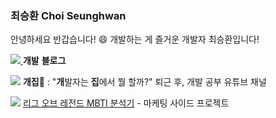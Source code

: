 ### 최승환 Choi Seunghwan

안녕하세요 반갑습니다! 😄 
개발하는 게 즐거운 개발자 최승환입니다!





<a href="https://hwan-chorong.notion.site/26347e6c8d0e48dc9d5291f4e393407b"><img src="https://img.shields.io/badge/DevBlog-000000?logo=Notion&logoColor=white">&nbsp;</a>**개발** **블로그**

<a href="https://www.youtube.com/channel/UCQ_r1-C9izwMI4cs56y4u1w"><img src="https://img.shields.io/badge/Youtube-FF0000?logo=Youtube&logoColor=white"></a> **개집🐶** : "**개**발자는 **집**에서 뭘 할까?" 퇴근 후, 개발 공부 유튜브 채널

<a href="https://www.youtube.com/channel/UCQ_r1-C9izwMI4cs56y4u1w"><img src="https://img.shields.io/badge/LoL--MBTI-7b6add?&logoColor=white"></a> [리그 오브 레전드 MBTI 분석기](http://lolmbti.chorong.ch/) - 마케팅 사이드 프로젝트

<!-- [DEV BLOG](https://hwan-chorong.notion.site/26347e6c8d0e48dc9d5291f4e393407b) - 개발 블로그

[Youtube](https://www.youtube.com/channel/UCQ_r1-C9izwMI4cs56y4u1w) 개집 🐶 - "개발자는 집에서 뭘 할까?" 퇴근 후 프로그래밍 공부하는 것들을 방송하는 채널입니다. -->

<!-- [![Hits](https://hits.seeyoufarm.com/api/count/incr/badge.svg?url=https%3A%2F%2Fgithub.com%2FChoi-Seunghwan&count_bg=%23EEB61B&title_bg=%23555555&icon=&icon_color=%23E7E7E7&title=hits&edge_flat=false)](https://hits.seeyoufarm.com) -->

<!-- style=for-the-badge& -->
